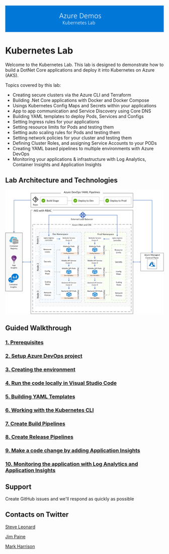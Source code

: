 ![banner](/Documentation/images/banner-lab.png)

# Kubernetes Lab

Welcome to the Kubernetes Lab. This lab is designed to demonstrate how to build a DotNet Core applications and deploy it into Kubernetes on Azure (AKS). 

Topics covered by this lab: 

- Creating secure clusters via the Azure CLI and Terraform
- Building .Net Core applications with Docker and Docker Compose
- Usings Kubernetes Config Maps and Secrets within your applications
- App to app communication and Service Discovery using Core DNS
- Building YAML templates to deploy Pods, Services and Configs
- Setting Ingress rules for your applications
- Setting resource limits for Pods and testing them
- Setting auto scaling rules for Pods and testing them
- Setting network policies for your cluster and testing them
- Defining Cluster Roles, and assigning Service Accounts to your PODs
- Creating YAML based pipelines to multiple environments with Azure DevOps
- Monitoring your applications & infrastructure with Log Analytics, Container Insights and Application Insights

## Lab Architecture and Technologies 

![Architecture](/Documentation/images/architecture.png)


## Guided Walkthrough

### [1. Prerequisites](Documentation/Prerequisites)

### [2. Setup Azure DevOps project](Documentation/DevOpsSetup)

### [3. Creating the environment](Documentation/CreateEnvironment)

### [4. Run the code locally in Visual Studio Code](Documentation/LookingIntoTheCode)

### [5. Building YAML Templates](Documentation/BuildingYAMLTemplates)

### [6. Working with the Kubernetes CLI](Documentation/WorkingWithTheKubernetesCLI)

### [7. Create Build Pipelines](Documentation/BuildPipelines)

### [8. Create Release Pipelines](Documentation/ReleasePipelines)

### [9. Make a code change by adding Application Insights](Documentation/AddApplicationInsights)

### [10. Monitoring the application with Log Analytics and Application Insights](Documentation/Monitoring)


## Support

Create GitHub issues and we'll respond as quickly as possible


## Contacts on Twitter 

[Steve Leonard](https://twitter.com/Steve_Leonard)

[Jim Paine](https://twitter.com/jimpaine_io)

[Mark Harrison](https://twitter.com/mrharrison)
